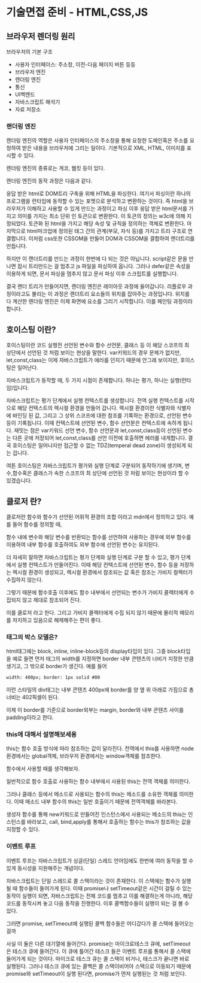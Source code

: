 # 기술면접 준비 - HTML,CSS,JS

## 브라우저 렌더링 원리

브라우저의 기본 구조

- 사용자 인터페이스: 주소창, 이전-다음 페이지 버튼 등등
- 브라우저 엔진
- 렌더링 엔진
- 통신
- UI백엔드
- 자바스크립트 해석기
- 자료 저장소

### 랜더링 엔진

랜더링 엔진의 역할은 사용자 인터페이스의 주소창을 통해 요청한 도메인혹은 주소를 요청하여 받은 내용을 브라우저에 그리는 일이다. 기본적으로 XML, HTML, 이미지를 표시할 수 있다.

렌더링 엔진의 종류로는 게코, 웹킷 등이 있다.

랜더링 엔진의 동작 과정은 다음과 같다.

응답 받은 html로 DOM트리 구축을 위해 HTML을 파싱한다. 여기서 파싱이란 하나의 프로그램을 런타임에 동작할 수 있는 포멧으로 분석하고 변환하는 것이다. 즉 html을 브라우저가 이해하고 사용할 수 있게 만드는 과정이고 파싱 이후 응답 받은 html문서를 가지고 의미를 가지는 최소 단위 인 토큰으로 변환한다. 이 토큰의 정의는 w3c에 의해 지정되었다. 토큰화 된 html을 가지고 해당 속성 및 규칙을 정의하는 객체로 변환한다. 마지막으로 html마크업에 정의된 태그 간의 관계(부모, 자식 등)를 가지고 트리 구조로 연결합니다. 이처럼 css또한 CSSOM을 만들어 DOM과 CSSOM을 결합하여 랜더트리를 만듭니다.

하지만 이 랜더트리를 만드는 과정이 한번에 다 되는 것은 아닙니다. script같은 문을 만나면 잠시 트리만드는 걸 멈추고 js 파일을 파싱하여 옵니다. 그러나 defer같은 속성을 이용하게 되면, 문서 파싱을 멈추지 않고 문서 파싱 이후 스크립트를 실행합니다.

결국 랜더 트리가 만들어지면, 랜더링 엔진은 레이아웃 과정에 들어갑니다. 리플로우 과정이라고도 불리는 이 과정은 랜더트리 요소들의 위치를 잡아주는 과정입니다. 위치를 다 계산한 렌더링 엔진은 이제 화면에 요소를 그리기 시작합니다. 이를 페인팅 과정이라 합니다.

## 호이스팅 이란?

호이스팅이란 코드 실행전 선언된 변수와 함수 선언문, 클래스 등 이 해당 스코프의 최 상단에서 선언된 것 처럼 보이는 현상을 말한다. var키워드의 경우 문제가 없지만, let,const,class는 이제 자바스크립트가 에러를 던지기 때문에 안그래 보이지만, 호이스팅은 일어난다.

자바스크립트가 동작할 때, 두 가지 시점이 존재합니다. 하나는 평가, 하나는 실행(런타임)입니다.

자바스크립트는 평가 단계에서 실행 컨텍스트를 생성합니다. 전역 실행 컨텍스트를 시작으로 해당 컨텍스트의 렉시컬 환경을 만들어 갑니다. 렉시컬 환경이란 식별자와 식별자에 바인딩 된 값, 그리고 그 상위 스코프에 대한 참조를 기록하는 환경으로, 선언된 변수 등이 기록됩니다. 이때 컨텍스트에 선언된 변수, 함수 선언문은 컨텍스트에 속하게 됩니다. 재밋는 점은 var키워드 선언 변수, 함수 선언문과 let,const,class등이 선언된 변수는 다른 곳에 저장되어 let,const,class를 선언 이전에 호출하면 에러를 내게합니다. 결국 호이스팅은 일어나지만 접근할 수 없는 TDZ(temperal dead zone)이 생성되게 되는 겁니다.

여튼 호이스팅은 자바스크립트가 평가와 실행 단계로 구분되어 동작하기에 생기며, 변수,함수혹은 클래스가 속한 스코프의 최 상단에 선언된 것 처럼 보이는 현상이라 할 수 있겠습니다.

## **클로저 란?**

클로저란 함수와 함수가 선언된 어휘적 환경의 조합 이라고 mdn에서 정의하고 있다. 예를 들어 함수를 정의할 때,

함수 내에 변수와 해당 변수를 반환되는 함수를 선언하여 사용하는 경우에 외부 함수를 이용하여 내부 함수를 호출하여도 외부 함수에 선언된 변수는 유지된다.

더 자세히 말하면 자바스크립트는 평가 단계와 실행 단계로 구분 할 수 있고, 평가 단계에서 실행 컨텍스트가 만들어진다. 이때 해당 컨텍스트에 선언된 변수, 함수 등을 저장하는 렉시컬 환경이 생성되고, 렉시컬 환경에서 참조되는 값 혹은 참조는 가비지 컬렉터가 수집하지 않는다.

그렇기 때문에 함수호출 이후에도 함수 내부에서 선언되는 변수가 가비지 콜렉터에게 수집되지 않고 제대로 참조되어 진다.

이를 클로저 라고 한다. 그리고 가비지 콜렉터에게 수집 되지 않기 때문에 물리적 메모리를 차지하고 있음으로 해제해주는 편이 좋다.

### 태그의 박스 모델은?

html태그에는 block, inline, inline-block등의 display타입이 있다. 그중 block타입을 예로 들면 먼저 태그의 width를 지정하면 border 내부 콘텐츠의 너비가 지정한 만큼 생기고, 그 밖으로 border가 생긴다. 예를 들어

```html
width: 400px; border: 1px solid #00
```

이런 스타일의 div태그는 내부 콘텐츠 400px에 border를 양 옆 위 아래로 가짐으로 총 너비는 402픽셀이 된다.

이제 이 border를 기준으로 border외부는 margin, border와 내부 콘텐츠 사이를 padding이라고 한다.

### this에 대해서 설명해보세용

this는 함수 호출 방식에 따라 참조하는 값이 달라진다. 전역에서 this를 사용하면 node환경에서는 global객체, 브라우저 환경에서는 window객체를 참조한다.

함수에서 사용할 때를 생각해보자.

일반적으로 함수 호출로 사용하는 함수 내부에서 사용된 this는 전역 객체를 의미한다.

그러나 클래스 등에서 메소드로 사용되는 함수의 this는 메소드를 소유한 객체를 의미한다. 이때 매소드 내부 함수의 this는 일반 호출이기 때문에 전역객체를 바라본다.

생성자 함수를 통해 new키워드로 만들어진 인스턴스에서 사용되는 메소드의 this는 인스턴스를 바라보고, call, bind,apply를 통해서 호출하는 함수는 this가 참조하는 값을 지정할 수 있다.

### 이벤트 루프

이벤트 루프는 자바스크립트가 싱글(단일) 스레드 언어임에도 한번에 여러 동작을 할 수 있게 동시성을 지원해주는 개념이다.

자바스크립트는 단일 스레드로 콜 스택이라는 것이 존재한다. 이 스택에는 함수가 실행될 때 함수들이 들어가게 된다. 이때 promise나 setTimeout같은 시간이 걸릴 수 있는 동작이 실행이 되면, 자바스크립트는 전체 코드를 멈추고 이를 해결하는게 아니라, 해당 코드를 동작시켜 놓고 다음 동작을 진행한다. 이후 콜백함수들이 실행이 되는 걸 볼 수 있다.

그러면 promise, setTimeout에 실행된 콜백 함수들은 어디갔다가 콜 스택에 들어오는 걸까

사실 이 둘은 다른 대기열에 들어간다. promise는 마이크로테스크 큐에, setTimeout은 테스크 큐에 들어간다. 이 큐에 틀어간 테스크 들은 이벤트 루프를 통해서 콜 스택에 들어가게 되는 것이다. 마이크로 테스크 큐는 콜 스택이 비거나, 테스크가 끝나면 바로 실행된다. 그러나 테스크 큐에 있는 콜백은 콜 스택이비어야 스택으로 이동되기 때문에 promise와 setTimeout이 실행 된다면, promise가 먼저 실행된는 것 처럼 보인다.
